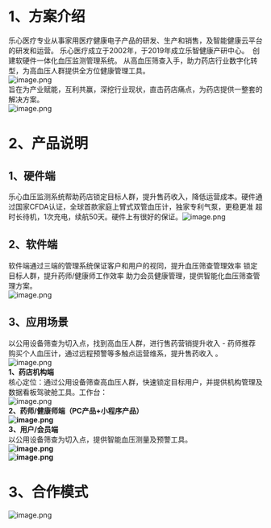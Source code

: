 <a name="wPoi4"></a>
# 1、方案介绍
乐心医疗专业从事家用医疗健康电子产品的研发、生产和销售，及智能健康云平台的研发和运营。 乐心医疗成立于2002年，于2019年成立乐智健康产研中心。  创建软硬件一体化血压监测管理系统。 从高血压筛查入手，助力药店行业数字化转型，为高血压人群提供全方位健康管理工具。<br />![image.png](https://cdn.nlark.com/yuque/0/2020/png/294004/1601432147652-b36b9fee-f034-49f5-bfe7-24a5f75c88bf.png#align=left&display=inline&height=292&margin=%5Bobject%20Object%5D&name=image.png&originHeight=584&originWidth=1280&size=156593&status=done&style=none&width=640)<br />旨在为产业赋能，互利共赢，深挖行业现状，直击药店痛点，为药店提供一整套的解决方案。<br />![image.png](https://cdn.nlark.com/yuque/0/2020/png/294004/1601432265596-68e64f0d-796b-4b6c-a2ee-205aa1d32980.png#align=left&display=inline&height=278&margin=%5Bobject%20Object%5D&name=image.png&originHeight=556&originWidth=1280&size=130181&status=done&style=none&width=640)
<a name="71DIY"></a>
# 2、产品说明
<a name="dxZH8"></a>
## 1、硬件端
乐心血压监测系统帮助药店锁定目标人群，提升售药收入，降低运营成本。硬件通过国家CFDA认证，全球首款家庭上臂式双管血压计，独家专利气泵，更稳更准 超时长待机，1次充电，续航50天。硬件上有很好的保证。![image.png](https://cdn.nlark.com/yuque/0/2020/png/294004/1601432440469-e6f64aed-ed48-4806-9ade-61c6cb63d224.png#align=left&display=inline&height=240&margin=%5Bobject%20Object%5D&name=image.png&originHeight=448&originWidth=1392&size=192904&status=done&style=none&width=746)
<a name="IHabM"></a>
## 2、软件端
软件端通过三端的管理系统保证客户和用户的视同，提升血压筛查管理效率 锁定目标人群，提升药师/健康师工作效率 助力会员健康管理，提供智能化血压筛查管理方案。<br />![image.png](https://cdn.nlark.com/yuque/0/2020/png/294004/1601432524373-4d723603-0d88-41f2-b433-3124ffbdcd06.png#align=left&display=inline&height=223&margin=%5Bobject%20Object%5D&name=image.png&originHeight=383&originWidth=1280&size=186866&status=done&style=none&width=746)
<a name="UbOgd"></a>
## 3、应用场景
以公用设备筛查为切入点，找到高血压人群，进行售药营销提升收入 - 药师推荐购买个人血压计，通过远程预警等多触点运营维系，提升售药收入 。![image.png](https://cdn.nlark.com/yuque/0/2020/png/294004/1601432724394-400e030c-677a-4910-b235-4c20b59c780a.png#align=left&display=inline&height=249&margin=%5Bobject%20Object%5D&name=image.png&originHeight=427&originWidth=1280&size=208063&status=done&style=none&width=746)<br />**1、药店机构端**<br />核心定位：通过公用设备筛查高血压人群，快速锁定目标用户，并提供机构管理及数据看板驾驶舱工具。工作台：<br />![image.png](https://cdn.nlark.com/yuque/0/2020/png/294004/1601432876262-d1593c53-9a5c-4cd7-9530-3a7d39164e59.png#align=left&display=inline&height=310&margin=%5Bobject%20Object%5D&name=image.png&originHeight=620&originWidth=1280&size=209060&status=done&style=none&width=640) <br />**2、药师/健康师端（PC产品+小程序产品）**<br />**![image.png](https://cdn.nlark.com/yuque/0/2020/png/294004/1601432983449-e65c6bb2-8809-455a-a7dc-276615389b42.png#align=left&display=inline&height=325&margin=%5Bobject%20Object%5D&name=image.png&originHeight=650&originWidth=1280&size=278676&status=done&style=none&width=640)**<br />**3、用户/会员端**<br />以公用设备筛查为切入点，提供智能血压测量及预警工具。<br />**![image.png](https://cdn.nlark.com/yuque/0/2020/png/294004/1601433046620-c2358fc4-da15-4bcd-ba4a-8bae55d84eeb.png#align=left&display=inline&height=367&margin=%5Bobject%20Object%5D&name=image.png&originHeight=629&originWidth=1280&size=202910&status=done&style=none&width=746)**<br />**![image.png](https://cdn.nlark.com/yuque/0/2020/png/294004/1601433092239-0d3c1b7f-f0d0-4a3b-bb28-98651db0ab94.png#align=left&display=inline&height=344&margin=%5Bobject%20Object%5D&name=image.png&originHeight=590&originWidth=1280&size=229039&status=done&style=none&width=746)**
<a name="aN41k"></a>
# 3、合作模式
![image.png](https://cdn.nlark.com/yuque/0/2020/png/294004/1601433177302-8f97ba29-9201-4371-8231-6daf0c8f16c6.png#align=left&display=inline&height=657&margin=%5Bobject%20Object%5D&name=image.png&originHeight=1314&originWidth=2814&size=679386&status=done&style=none&width=1407)

